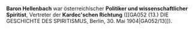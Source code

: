 
**Baron Hellenbach** war österreichischer **Politiker und wissenschaftlicher Spiritist**, Vertreter der **Kardec'schen Richtung** ([[GA052 (13.) DIE GESCHICHTE DES SPIRITISMUS, Berlin, 30. Mai 1904|GA052/13]]).
